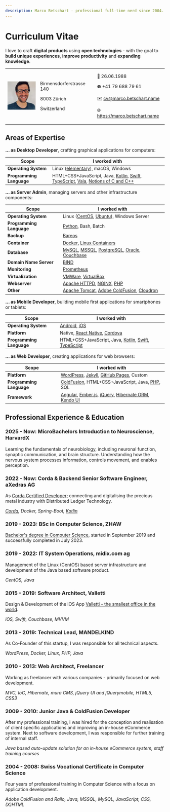 ```yaml
---
description: Marco Betschart - professional full-time nerd since 2004.
---
```


# Curriculum Vitae

I love to craft **digital products** using **open technologies** - with the goal to **build unique experiences**, **improve productivity** and **expanding knowledge**.

|                                                                          |                                                                     |                                                                                                                                                                      |
| ------------------------------------------------------------------------ | ------------------------------------------------------------------- | -------------------------------------------------------------------------------------------------------------------------------------------------------------------- |
| ![Portrait of Marco Betschart](.gitbook/assets/marco-betschart-120.jpeg) | <p>Birmensdorferstrasse 140</p><p>8003 Zürich</p><p>Switzerland</p> | <p>🎂 26.06.1988</p><p>☎️ +41 79 688 79 61</p><p>✉️ cv@marco.betschart.name</p><p>🌐 <a href="https://www.marco.betschart.name">https://marco.betschart.name</a></p> |

## Areas of Expertise

**… as Desktop Developer**, crafting graphical applications for computers:

| Scope                    | I worked with                                                                                                                                                                                                                                                                                |
| ------------------------ | -------------------------------------------------------------------------------------------------------------------------------------------------------------------------------------------------------------------------------------------------------------------------------------------- |
| **Operating System**     | Linux ([elementary](https://elementary.io/)), macOS, Windows                                                                                                                                                                                                                                 |
| **Programming Language** | HTML+CSS+JavaScript, Java, [Kotlin](https://kotlinlang.org/), [Swift](https://www.apple.com/swift/), [TypeScript](https://www.typescriptlang.org/), [Vala](https://wiki.gnome.org/Projects/Vala), [Notions of C and C++](blog/2021-04-27-dipping-elementary-os-toes-into-virtual-reality.md) |

**… as Server Admin**, managing servers and other infrastructure components:

| Scope                    | I worked with                                                                                                                                                                                                                |
| ------------------------ | ---------------------------------------------------------------------------------------------------------------------------------------------------------------------------------------------------------------------------- |
| **Operating System**     | Linux ([CentOS](https://www.centos.org/), [Ubuntu](https://ubuntu.com/)), Windows Server                                                                                                                                     |
| **Programming Language** | [Python](https://www.python.org/), Bash, Batch                                                                                                                                                                               |
| **Backup**               | [Bareos](https://www.bareos.org)                                                                                                                                                                                             |
| **Container**            | [Docker](https://www.docker.com/), [Linux Containers](https://linuxcontainers.org/)                                                                                                                                          |
| **Database**             | [MySQL](https://www.mysql.com/), [MSSQL](https://www.microsoft.com/sql-server/), [PostgreSQL](https://www.postgresql.org/), [Oracle](https://www.oracle.com/database/technologies/), [Couchbase](https://www.couchbase.com/) |
| **Domain Name Server**   | [BIND](https://www.isc.org/bind/)                                                                                                                                                                                            |
| **Monitoring**           | [Prometheus](https://prometheus.io/)                                                                                                                                                                                         |
| **Virtualization**       | [VMWare](https://www.vmware.com/), [VirtualBox](https://www.virtualbox.org/)                                                                                                                                                 |
| **Webserver**            | [Apache HTTPD](http://httpd.apache.org/), [NGINX](https://nginx.org), [PHP](https://www.php.net/)                                                                                                                            |
| **Other**                | [Apache Tomcat](http://tomcat.apache.org/), [Adobe ColdFusion](https://coldfusion.adobe.com/), [Cloudron](https://www.cloudron.io/)                                                                                          |

**… as Mobile Developer**, building mobile first applications for smartphones or tablets:

| Scope                    | I worked with                                                                                                                                      |
| ------------------------ | -------------------------------------------------------------------------------------------------------------------------------------------------- |
| **Operating System**     | [Android](https://www.android.com/), [iOS](https://www.apple.com/ios)                                                                              |
| **Platform**             | Native, [React Native](https://reactnative.dev/), [Cordova](https://cordova.apache.org/)                                                           |
| **Programming Language** | HTML+CSS+JavaScript, Java, [Kotlin](https://kotlinlang.org/), [Swift](https://www.apple.com/swift/), [TypeScript](https://www.typescriptlang.org/) |

**… as Web Developer**, creating applications for web browsers:

| Scope                    | I worked with                                                                                                                                                                              |
| ------------------------ | ------------------------------------------------------------------------------------------------------------------------------------------------------------------------------------------ |
| **Platform**             | [WordPress](https://wordpress.org/), [Jekyll](https://jekyllrb.com/), [GitHub Pages](https://pages.github.com/), Custom                                                                    |
| **Programming Language** | [ColdFusion](https://coldfusion.adobe.com/), HTML+CSS+JavaScript, Java, [PHP](https://www.php.net/), SQL                                                                                   |
| **Framework**            | [Angular](https://angular.io/), [Ember.js](https://emberjs.com/), [jQuery](https://jquery.com/), [Hibernate ORM](https://hibernate.org/orm/), [Kendo UI](https://www.telerik.com/kendo-ui) |

## Professional Experience & Education

### 2025 - Now: MicroBachelors Introduction to Neuroscience, HarvardX

Learning the fundamentals of neurobiology, including neuronal function, synaptic communication, and brain structure. Understanding how the nervous system processes information, controls movement, and enables perception.

### 2022 - Now: Corda & Backend Senior Software Engineer, aXedras AG

As [Corda Certified Developer](https://www.credly.com/badges/cc11d1b5-0c0a-4bd6-8a36-2c590ce38273/public_url); connecting and digitalising the precious metal industry with Distributed Ledger Technology.

[_Corda_](https://www.r3.com/products/corda/)_, Docker, Spring-Boot,_ [_Kotlin_](https://kotlinlang.org/)

### 2019 - 2023: BSc in Computer Science, ZHAW

[Bachelor's degree in Computer Science](projects/bachelors-degree-in-computer-science.md), started in September 2019 and successfully completed in July 2023.

### 2019 - 2022: IT System Operations, midix.com ag

Management of the Linux (CentOS) based server infrastructure and development of the Java based software product.

_CentOS, Java_

### 2015 - 2019: Software Architect, Valletti

Design & Development of the iOS App [Valletti - the smallest office in the world](https://valletti.ch/).

_iOS, Swift, Couchbase, MVVM_

### 2013 - 2019: Technical Lead, MANDELKIND

As Co-Founder of this startup, I was responsible for all technical aspects.

_WordPress, Docker, Linux, PHP, Java_

### 2010 - 2013: Web Architect, Freelancer

Working as freelancer with various companies - primarily focused on web development.

_MVC, IoC, Hibernate, mura CMS, jQuery UI and jQuerymobile, HTML5, CSS3_

### 2009 - 2010: Junior Java & ColdFusion Developer

After my professional training, I was hired for the conception and realisation of client specific applications and improving an in-house eCommerce system. Next to software development, I was responsible for further training of internal staff.

_Java based auto-update solution for an in-house eCommerce system, staff training courses_

### 2004 - 2008: Swiss Vocational Certificate in Computer Science

Four years of professional training in Computer Science with a focus on application development.

_Adobe ColdFusion and Railo, Java, MSSQL, MySQL, JavaScript, CSS, (X)HTML_
